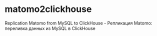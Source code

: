 # matomo2clickhouse

Replication Matomo from MySQL to ClickHouse - Репликация Matomo: переливка данных из MySQL в ClickHouse


